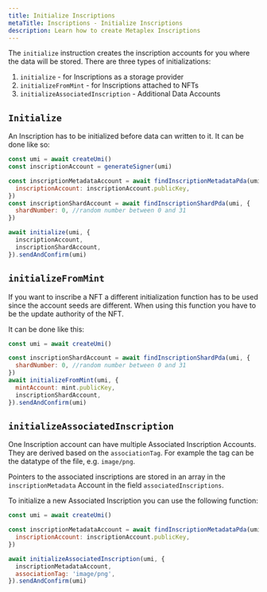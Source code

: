 ```yaml
---
title: Initialize Inscriptions
metaTitle: Inscriptions - Initialize Inscriptions
description: Learn how to create Metaplex Inscriptions
---
```


The `initialize` instruction creates the inscription accounts for you where the data will be stored. There are three types of initializations:

1. `initialize` - for Inscriptions as a storage provider
2. `initializeFromMint` - for Inscriptions attached to NFTs
3. `initializeAssociatedInscription` - Additional Data Accounts

## `Initialize`

An Inscription has to be initialized before data can written to it. It can be done like so:

```js
const umi = await createUmi()
const inscriptionAccount = generateSigner(umi)

const inscriptionMetadataAccount = await findInscriptionMetadataPda(umi, {
  inscriptionAccount: inscriptionAccount.publicKey,
})
const inscriptionShardAccount = await findInscriptionShardPda(umi, {
  shardNumber: 0, //random number between 0 and 31
})

await initialize(umi, {
  inscriptionAccount,
  inscriptionShardAccount,
}).sendAndConfirm(umi)
```

## `initializeFromMint`

If you want to inscribe a NFT a different initialization function has to be used since the account seeds are different. When using this function you have to be the update authority of the NFT.

It can be done like this:

```js
const umi = await createUmi()

const inscriptionShardAccount = await findInscriptionShardPda(umi, {
  shardNumber: 0, //random number between 0 and 31
})
await initializeFromMint(umi, {
  mintAccount: mint.publicKey,
  inscriptionShardAccount,
}).sendAndConfirm(umi)
```

## `initializeAssociatedInscription`

One Inscription account can have multiple Associated Inscription Accounts. They are derived based on the `associationTag`. For example the tag can be the datatype of the file, e.g. `image/png`.

Pointers to the associated inscriptions are stored in an array in the `inscriptionMetadata` Account in the field `associatedInscriptions`.

To initialize a new Associated Inscription you can use the following function:

```js
const umi = await createUmi()

const inscriptionMetadataAccount = await findInscriptionMetadataPda(umi, {
  inscriptionAccount: inscriptionAccount.publicKey,
})

await initializeAssociatedInscription(umi, {
  inscriptionMetadataAccount,
  associationTag: 'image/png',
}).sendAndConfirm(umi)
```
